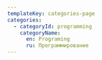 ```yaml
---
templateKey: categories-page
categories:
  - categoryId: programming
    categoryName:
      en: Programing
      ru: Программирование
---
```


